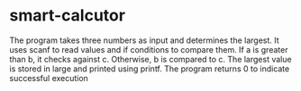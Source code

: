 # smart-calcutor
The program takes three numbers as input and determines the largest. It uses scanf to read values and if conditions to compare them. If a is greater than b, it checks against c. Otherwise, b is compared to c. The largest value is stored in large and printed using printf. The program returns 0 to indicate successful execution
